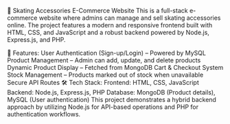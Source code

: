 🛒 Skating Accessories E-Commerce Website
This is a full-stack e-commerce website where admins can manage and sell skating accessories online. The project features a modern and responsive frontend built with HTML, CSS, and JavaScript and a robust backend powered by Node.js, Express.js, and PHP.

🚀 Features:
User Authentication (Sign-up/Login) – Powered by MySQL
Product Management – Admin can add, update, and delete products
Dynamic Product Display – Fetched from MongoDB
Cart & Checkout System
Stock Management – Products marked out of stock when unavailable
Secure API Routes
🛠️ Tech Stack:
Frontend: HTML, CSS, JavaScript
Backend: Node.js, Express.js, PHP
Database: MongoDB (Product details), MySQL (User authentication)
This project demonstrates a hybrid backend approach by utilizing Node.js for API-based operations and PHP for authentication workflows.
